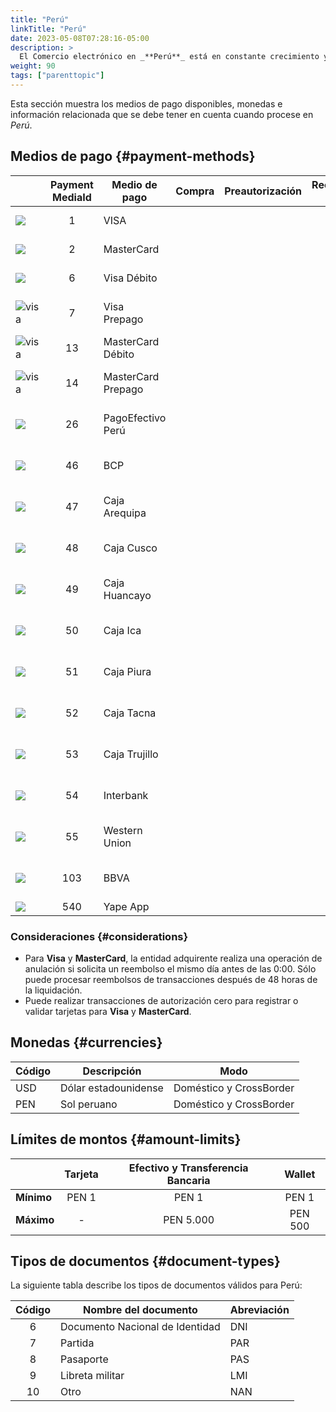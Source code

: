 ```yaml
---
title: "Perú"
linkTitle: "Perú"
date: 2023-05-08T07:28:16-05:00
description: >
  El Comercio electrónico en _**Perú**_ está en constante crecimiento y recientemente ha experimentado un boom. Según datos de la Cámara de Comercio de Lima, el comercio electrónico en Perú ha crecido un 95% en los últimos cinco años y se espera que siga aumentando en los próximos años. Además, el sector del comercio electrónico en Perú se ha visto impulsado por el aumento de la penetración de Internet y la creciente confianza de los consumidores en la seguridad de las transacciones en línea.
weight: 90
tags: ["parenttopic"]
---
```


Esta sección muestra los medios de pago disponibles, monedas e información relacionada que se debe tener en cuenta cuando procese en _Perú_.

## Medios de pago {#payment-methods}

| | Payment MediaId | Medio de pago | Compra | Preautorización | Reembolso total | Reembolso parcial | Tipo | Flujo |
|-----|:---:|---|:---:|:---:|:---:|:---:|-----|-----|
| <img src="https://s3.amazonaws.com/gateway.test.bamboopayment.com/payment-method-logos/Visa_CreditCard.png" style="min-width: 40px;" /> | 1 | VISA | <img src="/assets/check_mark_64.png" width="15px"/> | <img src="/assets/check_mark_64.png" width="15px"/> | <img src="/assets/check_mark_64.png" width="15px"/> | <img src="/assets/check_mark_64.png" width="15px"/> | Tarjeta de crédito | API |
| <img src="https://s3.amazonaws.com/gateway.test.bamboopayment.com/payment-method-logos/MasterCard_CreditCard.png" style="min-width: 40px;" /> | 2 | MasterCard | <img src="/assets/check_mark_64.png" width="15px"/> | <img src="/assets/check_mark_64.png" width="15px"/> | <img src="/assets/check_mark_64.png" width="15px"/> | <img src="/assets/check_mark_64.png" width="15px"/> | Tarjeta de crédito | API |
| <img src="https://s3.amazonaws.com/gateway.test.bamboopayment.com/payment-method-logos/Visa_CreditCard.png" style="min-width: 40px;" /> | 6 | Visa Débito | <img src="/assets/check_mark_64.png" width="15px"/> | <img src="/assets/check_mark_64.png" width="15px"/> | <img src="/assets/check_mark_64.png" width="15px"/> | <img src="/assets/check_mark_64.png" width="15px"/> | Tarjeta débito | API |
| <img src="https://s3.amazonaws.com/gateway.test.bamboopayment.com/payment-method-logos/Visa_CreditCard.png" alt="visa" style="min-width: 40px;" /> | 7 | Visa Prepago | <img src="/assets/check_mark_64.png" width="15px"/> | <img src="/assets/check_mark_64.png" width="15px"/> | <img src="/assets/check_mark_64.png" width="15px"/> | <img src="/assets/check_mark_64.png" width="15px"/> | Tarjeta de crédito prepago | API |
| <img src="https://s3.amazonaws.com/gateway.test.bamboopayment.com/payment-method-logos/MasterCard_CreditCard.png" alt="visa" style="min-width: 40px;" /> | 13 | MasterCard Débito | <img src="/assets/check_mark_64.png" width="15px"/> | <img src="/assets/check_mark_64.png" width="15px"/> | <img src="/assets/check_mark_64.png" width="15px"/> | <img src="/assets/check_mark_64.png" width="15px"/> | Tarjeta débito | API |
| <img src="https://s3.amazonaws.com/gateway.test.bamboopayment.com/payment-method-logos/MasterCard_CreditCard.png" alt="visa" style="min-width: 40px;" /> | 14 | MasterCard Prepago | <img src="/assets/check_mark_64.png" width="15px"/> | <img src="/assets/check_mark_64.png" width="15px"/> | <img src="/assets/check_mark_64.png" width="15px"/> | <img src="/assets/check_mark_64.png" width="15px"/> | Tarjeta de crédito prepago | API |
| <img src="https://s3.amazonaws.com/gateway.test.bamboopayment.com/payment-method-logos/PagoEfectivo_PhysicalNetwork.png" style="min-width: 40px;" /> | 26 | PagoEfectivo Perú  | <img src="/assets/check_mark_64.png" width="15px"/> | <img src="/assets/x_mark_64.png" width="15px"/> | <img src="/assets/x_mark_64.png" width="15px"/> | <img src="/assets/x_mark_64.png" width="15px"/> | Efectivo y Transferencia Bancaria | API |
| <img src="/assets/LogosCashPeru/bcp.png" style="min-width: 40px;" /> | 46 | BCP | <img src="/assets/check_mark_64.png" width="15px"/> | <img src="/assets/x_mark_64.png" width="15px"/> | <img src="/assets/x_mark_64.png" width="15px"/> | <img src="/assets/x_mark_64.png" width="15px"/> | Efectivo y Transferencia Bancaria | API |
| <img src="/assets/LogosCashPeru/arequipa.png" style="min-width: 40px;" /> | 47 | Caja Arequipa  | <img src="/assets/check_mark_64.png" width="15px"/> | <img src="/assets/x_mark_64.png" width="15px"/> | <img src="/assets/x_mark_64.png" width="15px"/> | <img src="/assets/x_mark_64.png" width="15px"/> | Efectivo y Transferencia Bancaria | API |
| <img src="/assets/LogosCashPeru/cusco.png" style="min-width: 40px;" /> | 48 | Caja Cusco  | <img src="/assets/check_mark_64.png" width="15px"/> | <img src="/assets/x_mark_64.png" width="15px"/> | <img src="/assets/x_mark_64.png" width="15px"/> | <img src="/assets/x_mark_64.png" width="15px"/> | Efectivo y Transferencia Bancaria | API |
| <img src="/assets/LogosCashPeru/huancayo.png" style="min-width: 40px;" /> | 49 | Caja Huancayo  | <img src="/assets/check_mark_64.png" width="15px"/> | <img src="/assets/x_mark_64.png" width="15px"/> | <img src="/assets/x_mark_64.png" width="15px"/> | <img src="/assets/x_mark_64.png" width="15px"/> | Efectivo y Transferencia Bancaria | API |
| <img src="/assets/LogosCashPeru/ica.png" style="min-width: 40px;" /> | 50 | Caja Ica  | <img src="/assets/check_mark_64.png" width="15px"/> | <img src="/assets/x_mark_64.png" width="15px"/> | <img src="/assets/x_mark_64.png" width="15px"/> | <img src="/assets/x_mark_64.png" width="15px"/> | Efectivo y Transferencia Bancaria | API |
| <img src="/assets/LogosCashPeru/piura.png" style="min-width: 40px;" /> | 51 | Caja Piura  | <img src="/assets/check_mark_64.png" width="15px"/> | <img src="/assets/x_mark_64.png" width="15px"/> | <img src="/assets/x_mark_64.png" width="15px"/> | <img src="/assets/x_mark_64.png" width="15px"/> | Efectivo y Transferencia Bancaria | API |
| <img src="/assets/LogosCashPeru/tacna.png" style="min-width: 40px;" /> | 52 | Caja Tacna  | <img src="/assets/check_mark_64.png" width="15px"/> | <img src="/assets/x_mark_64.png" width="15px"/> | <img src="/assets/x_mark_64.png" width="15px"/> | <img src="/assets/x_mark_64.png" width="15px"/> | Efectivo y Transferencia Bancaria | API |
| <img src="/assets/LogosCashPeru/trujillo.png" style="min-width: 40px;" /> | 53 | Caja Trujillo  | <img src="/assets/check_mark_64.png" width="15px"/> | <img src="/assets/x_mark_64.png" width="15px"/> | <img src="/assets/x_mark_64.png" width="15px"/> | <img src="/assets/x_mark_64.png" width="15px"/> | Efectivo y Transferencia Bancaria | API |
| <img src="/assets/LogosCashPeru/interbank.png" style="min-width: 40px;" /> | 54 | Interbank  | <img src="/assets/check_mark_64.png" width="15px"/> | <img src="/assets/x_mark_64.png" width="15px"/> | <img src="/assets/x_mark_64.png" width="15px"/> | <img src="/assets/x_mark_64.png" width="15px"/> | Efectivo y Transferencia Bancaria | API |
| <img src="/assets/LogosCashPeru/westernunion.png" style="min-width: 40px;" /> | 55 | Western Union  | <img src="/assets/check_mark_64.png" width="15px"/> | <img src="/assets/x_mark_64.png" width="15px"/> | <img src="/assets/x_mark_64.png" width="15px"/> | <img src="/assets/x_mark_64.png" width="15px"/> | Efectivo y Transferencia Bancaria | API |
| <img src="/assets/LogosCashPeru/bbva.png" style="min-width: 40px;" /> | 103 | BBVA  | <img src="/assets/check_mark_64.png" width="15px"/> | <img src="/assets/x_mark_64.png" width="15px"/> | <img src="/assets/x_mark_64.png" width="15px"/> | <img src="/assets/x_mark_64.png" width="15px"/> | Efectivo y Transferencia Bancaria | API |
| <img src="/assets/LogosCashPeru/yape.png" style="min-width: 40px;" /> | 540 | Yape App | <img src="/assets/check_mark_64.png" width="15px"/> | <img src="/assets/x_mark_64.png" width="15px"/> | <img src="/assets/check_mark_64.png" width="15px"/> | <img src="/assets/x_mark_64.png" width="15px"/> | Wallet | API |
<!--
| <img src="https://s3.amazonaws.com/gateway.test.bamboopayment.com/payment-method-logos/AmericanExpress_CreditCard.png" style="min-width: 40px;" /> | 3 | American Express | <img src="/assets/check_mark_64.png" width="15px"/> | <img src="/assets/check_mark_64.png" width="15px"/> | <img src="/assets/check_mark_64.png" width="15px"/> | <img src="/assets/check_mark_64.png" width="15px"/> | Tarjeta de crédito | API |
| <img src="https://s3.amazonaws.com/gateway.test.bamboopayment.com/payment-method-logos/MasterCard_CreditCard.png" style="min-width: 40px;" /> |  | UnionPay | <img src="/assets/check_mark_64.png" width="15px"/> | <img src="/assets/check_mark_64.png" width="15px"/> | <img src="/assets/check_mark_64.png" width="15px"/> | <img src="/assets/check_mark_64.png" width="15px"/> | Tarjeta de crédito | API |
| <img src="https://s3.amazonaws.com/gateway.test.bamboopayment.com/payment-method-logos/Diners_CreditCard.png" alt="amex" style="min-width: 40px;" /> | 12 | Diners | <img src="/assets/check_mark_64.png" width="15px"/> | <img src="/assets/check_mark_64.png" width="15px"/> | <img src="/assets/check_mark_64.png" width="15px"/> | <img src="/assets/check_mark_64.png" width="15px"/> | Tarjeta de crédito | API |-->


### Consideraciones {#considerations}
* Para **Visa** y **MasterCard**, la entidad adquirente realiza una operación de anulación si solicita un reembolso el mismo día antes de las 0:00. Sólo puede procesar reembolsos de transacciones después de 48 horas de la liquidación.
* Puede realizar transacciones de autorización cero para registrar o validar tarjetas para **Visa** y **MasterCard**.
<!--* Puede solicitar reembolsos para **UnionPay**, **Diners** y **Amex** poniéndose en contacto con soporte. Los reembolsos para **Amex** se aplican a transacciones de hasta seis meses de antigüedad y de tres meses para **Diners**.-->

## Monedas {#currencies}

| Código | Descripción          | Modo                     |
|--------|----------------------|--------------------------|
| USD    | Dólar estadounidense | Doméstico y CrossBorder |
| PEN    | Sol peruano          | Doméstico y CrossBorder |

## Límites de montos {#amount-limits}

<div id="shortTable"></div>

|  | Tarjeta | Efectivo y Transferencia Bancaria | Wallet |
|---|:---:|:---:|:---:|
| **Mínimo** | PEN 1 | PEN 1 | PEN 1 |
| **Máximo** | - | PEN 5.000 | PEN 500 |

## Tipos de documentos {#document-types}
La siguiente tabla describe los tipos de documentos válidos para Perú:

| Código | Nombre del documento            | Abreviación |
|:------:|---------------------------------|-------------|
| 6      | Documento Nacional de Identidad | DNI         |
| 7      | Partida                         | PAR         |
| 8      | Pasaporte                       | PAS         |
| 9      | Libreta militar                 | LMI         |
| 10     | Otro                            | NAN         |

